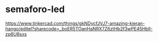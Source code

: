 # semaforo-led
https://www.tinkercad.com/things/gkNDycfJVJ7-amazing-kieran-hango/editel?sharecode=_boER5TOanHaNRX7Z6ztHb2f3wPE45HblI-zp6U6sxs
